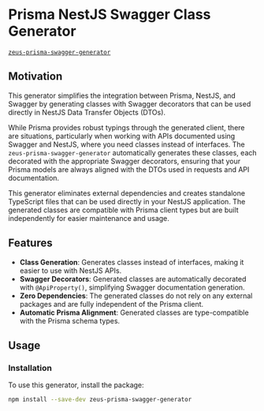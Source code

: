 # Prisma NestJS Swagger Class Generator

[`zeus-prisma-swagger-generator`](https://www.npmjs.com/package/zeus-prisma-swagger-generator)

## Motivation

This generator simplifies the integration between Prisma, NestJS, and Swagger by generating classes with Swagger decorators that can be used directly in NestJS Data Transfer Objects (DTOs).

While Prisma provides robust typings through the generated client, there are situations, particularly when working with APIs documented using Swagger and NestJS, where you need classes instead of interfaces. The `zeus-prisma-swagger-generator` automatically generates these classes, each decorated with the appropriate Swagger decorators, ensuring that your Prisma models are always aligned with the DTOs used in requests and API documentation.

This generator eliminates external dependencies and creates standalone TypeScript files that can be used directly in your NestJS application. The generated classes are compatible with Prisma client types but are built independently for easier maintenance and usage.

## Features

- **Class Generation**: Generates classes instead of interfaces, making it easier to use with NestJS APIs.
- **Swagger Decorators**: Generated classes are automatically decorated with `@ApiProperty()`, simplifying Swagger documentation generation.
- **Zero Dependencies**: The generated classes do not rely on any external packages and are fully independent of the Prisma client.
- **Automatic Prisma Alignment**: Generated classes are type-compatible with the Prisma schema types.

## Usage

### Installation

To use this generator, install the package:

```bash
npm install --save-dev zeus-prisma-swagger-generator